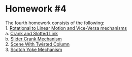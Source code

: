 # Homework #4

  The fourth homework consists of the following: <br>
  	1. [Rotational to Linear Motion and Vice-Versa mechanisms](https://github.com/Ana-Mares/3DMP/tree/master/Homework%20%234/Rotational%20to%20Linear%20Motion%20and%20Vice-Versa%20mechanisms)<br/>
		a. [Crank and Slotted Link](https://github.com/Ana-Mares/3DMP/tree/master/Homework%20%234/Rotational%20to%20Linear%20Motion%20and%20Vice-Versa%20mechanisms/Crank%20and%20Slotted%20Link)<br/>
		b. [Slider Crank Mechanism](https://github.com/Ana-Mares/3DMP/tree/master/Homework%20%234/Rotational%20to%20Linear%20Motion%20and%20Vice-Versa%20mechanisms/Slider%20Crank%20Mechanism)<br/>
	2. [Scene With Twisted Column](https://github.com/Ana-Mares/3DMP/tree/master/Homework%20%234/Scene%20With%20Twisted%20Column)<br>
	3. [Scotch Yoke Mechanism](https://github.com/Ana-Mares/3DMP/tree/master/Homework%20%234/Scotch%20Yoke%20Mechanism)<br>
